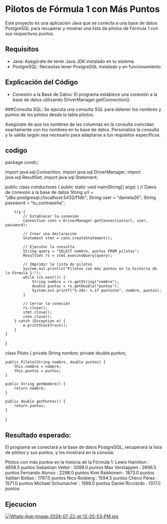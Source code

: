 # Pilotos de Fórmula 1 con Más Puntos

Este proyecto es una aplicación Java que se conecta a una base de datos PostgreSQL para recuperar y mostrar una lista de pilotos de Fórmula 1 con sus respectivos puntos.

## Requisitos
- Java: Asegúrate de tener Java JDK instalado en tu sistema.
- PostgreSQL: Necesitas tener PostgreSQL instalado y en funcionamiento.

## Explicación del Código
- Conexión a la Base de Datos:
El programa establece una conexión a la base de datos utilizando DriverManager.getConnection().

###Consulta SQL:
Se ejecuta una consulta SQL para obtener los nombres y puntos de los pilotos desde la tabla pilotos.

Asegúrate de que los nombres de las columnas en la consulta coincidan exactamente con los nombres en tu base de datos.
Personaliza la consulta y la salida según sea necesario para adaptarse a tus requisitos específicos.


## codigo

package condc;

import java.sql.Connection;
import java.sql.DriverManager;
import java.sql.ResultSet;
import java.sql.Statement;

public class conductores {
    public static void main(String[] args) {
        // Datos de conexión a la base de datos
        String url = "jdbc:postgresql://localhost:5432/f1db";
        String user = "daniela26";
        String password = "tu_contraseña";

        try {
            // Establecer la conexión
            Connection conn = DriverManager.getConnection(url, user, password);

            // Crear una declaración
            Statement stmt = conn.createStatement();

            // Ejecutar la consulta
            String query = "SELECT nombre, puntos FROM pilotos";
            ResultSet rs = stmt.executeQuery(query);

            // Imprimir la lista de pilotos
            System.out.println("Pilotos con más puntos en la historia de la Fórmula 1:");
            while (rs.next()) {
                String nombre = rs.getString("nombre");
                double puntos = rs.getDouble("puntos");
                System.out.printf("%-20s: %.1f puntos%n", nombre, puntos);
            }

            // Cerrar la conexión
            rs.close();
            stmt.close();
            conn.close();
        } catch (Exception e) {
            e.printStackTrace();
        }
    }
}

class Piloto {
    private String nombre;
    private double puntos;

    public Piloto(String nombre, double puntos) {
        this.nombre = nombre;
        this.puntos = puntos;
    }

    public String getNombre() {
        return nombre;
    }

    public double getPuntos() {
        return puntos;
    }
}
## Resultado esperado:

El programa se conectará a la base de datos PostgreSQL, recuperará la lista de pilotos y sus puntos, y los mostrará en la consola:

Pilotos con más puntos en la historia de la Fórmula 1:
Lewis Hamilton       : 4658.5 puntos
Sebastian Vettel     : 3098.0 puntos
Max Verstappen       : 2696.5 puntos
Fernando Alonso      : 2298.0 puntos
Kimi Raikkonen       : 1873.0 puntos
Valtteri Bottas      : 1797.0 puntos
Nico Rosberg         : 1594.5 puntos
Checo Pérez          : 1571.0 puntos
Michael Schumacher   : 1566.0 puntos
Daniel Ricciardo     : 1317.0 puntos


## Ejecucion
[![Whats-App-Image-2024-07-22-at-12-20-53-PM.jpg](https://i.postimg.cc/6QHs086x/Whats-App-Image-2024-07-22-at-12-20-53-PM.jpg)](https://postimg.cc/KKgscvg0)

